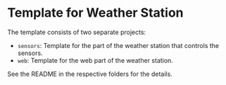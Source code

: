 # Template for Weather Station

The template consists of two separate projects:

* `sensors`: Template for the part of the weather station that controls the sensors.
* `web`: Template for the web part of the weather station.

See the README in the respective folders for the details.
